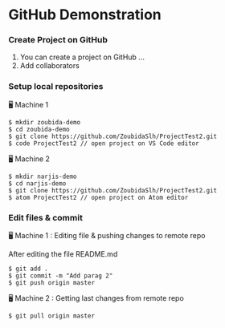 # GitHub Demonstration

### Create Project on GitHub

1. You can create a project on GitHub ...
2. Add collaborators

### Setup local repositories

🖥 Machine 1
```
$ mkdir zoubida-demo 
$ cd zoubida-demo
$ git clone https://github.com/ZoubidaSlh/ProjectTest2.git
$ code ProjectTest2 // open project on VS Code editor 
```
🖥 Machine 2
```
$ mkdir narjis-demo
$ cd narjis-demo
$ git clone https://github.com/ZoubidaSlh/ProjectTest2.git
$ atom ProjectTest2 // open project on Atom editor 
```
### Edit files & commit

🖥 Machine 1 : Editing file & pushing changes to remote repo

After editing the file README.md 
```
$ git add .
$ git commit -m "Add parag 2"
$ git push origin master

```
🖥 Machine 2 : Getting last changes from remote repo

```
$ git pull origin master

```


